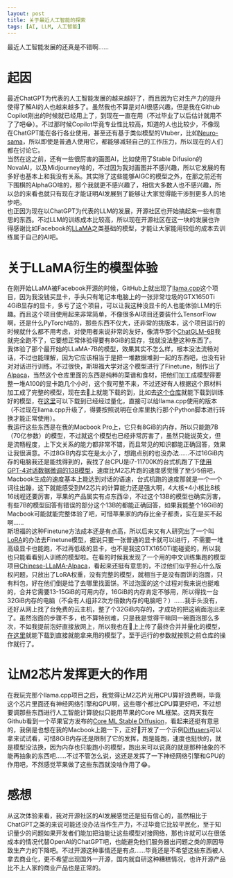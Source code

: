 ```yaml
---
layout: post
title: 关于最近人工智能的探索
tags: [AI, LLM, 人工智能]
---
```


  最近人工智能发展的还真是不错啊……<!--more-->    
  
# 起因
  最近ChatGPT为代表的人工智能发展的越来越好了，而且因为它对生产力的提升使得了解AI的人也越来越多了。虽然我也不算是对AI很感兴趣，但是我在Github Copilot刚出的时候就已经用上了，到现在一直在用（不过毕业了以后估计就用不了了吧😂）。不过那时候Copilot毕竟专业性比较高，知道的人也比较少，不像现在ChatGPT能在各行各业使用，甚至还有基于类似模型的Vtuber，比如[Neuro-sama](https://www.twitch.tv/vedal987)，所以即使是普通人使用它，都能够减轻自己的工作压力，所以现在的人们都在讨论它。   
  当然在这之前，还有一些很厉害的画图AI，比如使用了Stable Difusion的NovalAI，以及Midjourney啥的，不过因为我对画图并不感兴趣，所以它发展的有多好也基本上和我没有关系。其实除了这些能够AIGC的模型之外，在那之前还有下围棋的AlphaGO啥的，那个我就更不感兴趣了，相信大多数人也不感兴趣，所以总的来看也就只有现在才能证明AI发展到了能够让大家觉得能干涉到更多人的地步吧。   
  也正因为现在以ChatGPT为代表的LLM的发展，开源社区也开始搞起来一些有意思的东西。不过LLM的训练成本比较高，所以现在开源社区在这一块的发展也许得感谢比如Facebook的[LLaMA](https://github.com/facebookresearch/llama)之类基础的模型，才能让大家能用较低的成本去训练属于自己的AI吧。

# 关于LLaMA衍生的模型体验
  在刚开始LLaMA被Facebook开源的时候，GitHub上就出现了[llama.cpp](https://github.com/ggerganov/llama.cpp)这个项目，因为我没钱买显卡，手头只有笔记本电脑上的一张非常垃圾的GTX1650Ti 4GiB显存的显卡，多亏了这个项目，可以让我这种没显卡的人也能体验LLM的乐趣。而且这个项目使用起来非常简单，不像很多AI项目还要装什么TensorFlow啊，还是什么PyTorch啥的，那些东西不仅大，还非常的挑版本，这个项目运行的时候就什么都不用考虑，对使用者来说非常的友好，像清华那个[ChatGLM-6B](https://github.com/THUDM/ChatGLM-6B)我就完全跑不了，它要想正常体验得要有8GiB的显存，我就没法整这种东西了。   
  我体验了那个最开始的LLaMA-7B的模型，效果其实不怎么样，根本没法流畅对话，不过也能理解，因为它应该相当于是把一堆数据堆到一起的东西吧，也没有针对对话进行训练。不过很快，斯坦福大学对这个模型进行了Finetune，制作出了[Alpaca](https://github.com/tatsu-lab/stanford_alpaca)，当然这个仓库里面的东西是纯粹的菜谱和食材，把他们加工成模型得要整一堆A100的显卡跑几个小时，这个我可整不来，不过还好有人根据这个原材料加工成了完整的模型，现在去🤗上就能下载的到，比如去[这个仓库](https://huggingface.co/chavinlo/alpaca-native)就能下载到训练好的模型，在[这里](https://huggingface.co/Pi3141/alpaca-native-7B-ggml)可以下载到已经经过量化，直接可以给llama.cpp使用的版本（不过现在llama.cpp升级了，得要按照说明在仓库里执行那个Python脚本进行转换才能正常使用）。   
  我运行这些东西是在我的Macbook Pro上，它只有8GiB的内存，所以只能跑7B（70亿参数）的模型，不过就这个模型也已经非常厉害了，虽然只能说英文，但是流畅程度，上下文关系的能力都非常不错，而且常见的知识都能正确回答，效果让我很满意。不过8GiB内存实在是太小了，想跑点别的也没办法……不过16GiB内存的电脑我还是能找得到的，我找了台CPU是i7-11700K的台式机跑了下[使用GPT-4对话数据微调的13B模型](https://huggingface.co/Pi3141/gpt4-x-alpaca-native-13B-ggml)，速度比M2芯片跑的速度感觉慢了至少5倍吧，Macbook生成的速度基本上能达到对话的语速，台式机跑的速度那就是一个一个词往出蹦，这下就能感受到M2芯片的计算能力还是强大啊，4大核+4小核比8核16线程还要厉害，苹果的产品属实有点东西😝，不过这个13B的模型也确实厉害，有些7B的模型回答有错误的部分这个13B的都能正确回答，如果我能整个16GiB的Macbook可能就能完整体验了吧，可惜苹果家的内存比金子都贵，实在是买不起啊……   
  斯坦福的这种Finetune方法成本还是有点高，所以后来又有人研究出了一个叫[LoRA](https://arxiv.org/pdf/2106.09685.pdf)的办法去Finetune模型，据说只要一张普通的显卡就可以进行，不需要一堆高级显卡也能跑，不过再低级的显卡，也不是我这GTX1650Ti能碰瓷的，所以我也只能看看别人训练的模型啦。在看的时候我发现了一个用的中文训练集跑的模型项目[Chinese-LLaMA-Alpaca](https://github.com/ymcui/Chinese-LLaMA-Alpaca)，看起来还挺有意思的，不过他们似乎担心什么版权问题，只放出了LoRA权重，没有完整的模型，就相当于是没有面饼的泡面，只有料包，好在他们倒是给了去哪里找面饼。不过泡面的这个过程对我来说也挺难的，合并它需要13-15GiB的可用内存，16GiB的内存肯定不够用，所以得找一台32GiB内存的电脑（不会有人组非2次方倍数内存的电脑吧？）……我手头没有，还好从网上找了台免费的云主机，整了个32GiB内存的，才成功的把这碗面泡出来了。虽然泡面的步骤不多，也不算特别难，只是我是觉得干嘛同一碗面泡那么多次，不如我提前泡好直接放网上，所以我也在🤗上上传了最终合并并量化的模型，[在这里](https://huggingface.co/Mabbs/chinese-Alpaca-lora-7b-ggml)就能下载到直接就能拿来用的模型了。至于运行的参数就按照之前仓库的操作就行了。   
  
# 让M2芯片发挥更大的作用
  在我玩完那个llama.cpp项目之后，我觉得让M2芯片光用CPU算好浪费啊，毕竟这个芯片里面还有神经网络引擎和GPU啊，这些哪个都比CPU算更好吧，不过想要调那些东西进行人工智能计算貌似只能用苹果的Core ML框架。这两天我在Github看到一个苹果官方发布的[Core ML Stable Diffusion](https://github.com/apple/ml-stable-diffusion)，看起来还挺有意思的，我倒是也想在我的Macbook上跑一下，正好🤗开发了一个示例[Diffusers](https://apps.apple.com/app/diffusers/id1666309574)可以拿来试试看，可惜8GiB内存还是限制了它的发挥，跑是能跑，速度也挺快的，就是模型没法换，因为内存也只能跑小的模型，跑出来可以说真的就是那种抽象的不能再抽象的东西吧……不过不管怎么说，这还是发挥了一下神经网络引擎和GPU的作用吧，不然感觉苹果做了这些东西就没啥作用了😂。   
  
# 感想
  从这次体验来看，我对开源社区的AI发展感觉还是挺有信心的，虽然相比于ChatGPT之类的来说可能还没办法当作生产力，不过毕竟它比较平民化，至于知识量少的问题如果开发者们能加把油能让这些模型对接网络，那也许就可以在很低成本的情况代替OpenAI的ChatGPT吧，也能避免他们服务器出问题之类的原因导致生产力的下降吧。不过开源这种事情还是有点……毕竟还是不希望这些东西被人拿去商业化，更不希望出现国外一开源，国内就自研这种糟糕情况，也许开源产品比不上人家的商业产品也是正常的。
   
    
